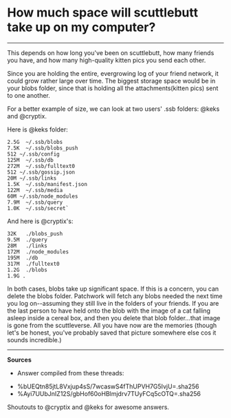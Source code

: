 # How much space will scuttlebutt take up on my computer?

---

This depends on how long you've been on scuttlebutt, how many friends you have, and how many high-quality kitten pics you send each other.

Since you are holding the entire, evergrowing log of your friend network, it could grow rather large over time.  The biggest storage space would be in your blobs folder, since that is holding all the attachments(kitten pics) sent to one another.   

For a better example of size, we can look at two users' .ssb folders: @keks and @cryptix.

Here is @keks folder:

	2.5G  ~/.ssb/blobs
	7.5K  ~/.ssb/blobs_push
	512 ~/.ssb/config
	125M  ~/.ssb/db
	272M  ~/.ssb/fulltext0
	512 ~/.ssb/gossip.json
	20M ~/.ssb/links
	1.5K  ~/.ssb/manifest.json
	122M  ~/.ssb/media
	60M ~/.ssb/node_modules
	7.9M  ~/.ssb/query
	1.0K  ~/.ssb/secret`

And here is @cryptix's:

	32K   ./blobs_push
	9.5M  ./query
	28M   ./links
	172M  ./node_modules
	195M  ./db
	317M  ./fulltext0
	1.2G  ./blobs
	1.9G .

In both cases, blobs take up significant space.  If this is a concern, you can delete the blobs folder.  Patchwork will fetch any blobs needed the next time you log on--assuming they still live in the folders of your friends.  If you are the last person to have held onto the blob with the image of a cat falling asleep inside a cereal box, and then you delete that blob folder...that image is gone from the scuttleverse.  All you have now are the memories (though let's be honest, you've probably saved that picture somewhere else cos it sounds incredible.)

----
**Sources**
* Answer compiled from these threads:

- %bUEQtn85jtL8Vxjup4sS/7wcaswS4fThUPVH7G5IvjU=.sha256
- %Ayi7UUbJnIZ12S/gbHof60oHBlmjdrv7TUyFCq5cOTQ=.sha256

Shoutouts to @cryptix and @keks for awesome answers.
